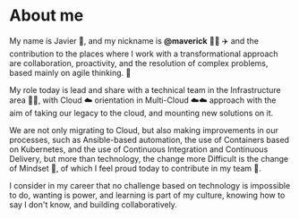 # About me
My name is Javier :wave:, and my nickname is **@maverick** :man_pilot: :airplane: and the contribution to the places where I work with a transformational approach are collaboration, proactivity, and the resolution of complex problems, based mainly on agile thinking. :muscle:

My role today is lead and share with a technical team in the Infrastructure area :technologist:, with Cloud :cloud: orientation in Multi-Cloud :cloud::cloud: approach with the aim of taking our legacy to the cloud, and mounting new solutions on it.

We are not only migrating to Cloud, but also making improvements in our processes, such as Ansible-based automation, the use of Containers based on Kubernetes, and the use of Continuous Integration and Continuous Delivery, but more than technology, the change more Difficult is the change of Mindset :brain:, of which I feel proud today to contribute in my team :rowboat:.

I consider in my career that no challenge based on technology is impossible to do, wanting is power, and learning is part of my culture, knowing how to say I don't know, and building collaboratively.
